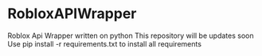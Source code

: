 # RobloxAPIWrapper
Roblox Api Wrapper written on python
This repository will be updates soon
Use pip install -r requirements.txt to install all requirements 
